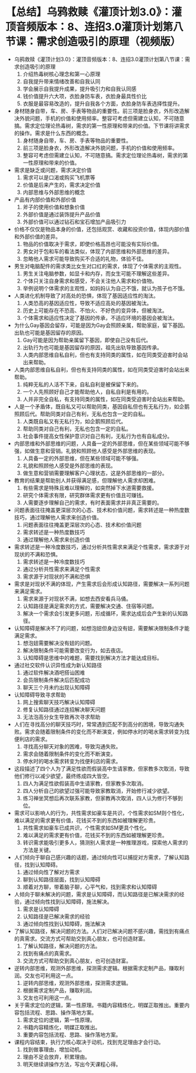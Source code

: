 # 【总结】乌鸦救赎《灌顶计划3.0》：灌顶音频版本：8、连招3.0灌顶计划第八节课：需求创造吸引的原理（视频版）

-   乌鸦救赎《灌顶计划3.0》：灌顶音频版本：8、连招3.0灌顶计划第八节课：需求创造吸引的原理
    1.  介绍热毒树核心理念和第一心原理
    2.  自我提升带来情绪改善和自我认同
    3.  学会展示自我提升成果，提升吸引力和自我认同感
    4.  钱价值提升六大项，衣脸身防车表，衣脸身最具性价比
    5.  衣服是最容易改造的，提升自我各个方面，衣脸身防车表选择性提升。
-   身材随身自带，车、房、手表等物品的重要性。前三项是脸身衣，外形改造解决外貌问题，手机的价值和使用频率。整容可考虑但需建立认知，不可随意搞。需求定位理论热毒树，需求的第一性原理和带来的价值。下节课将讲需求的操作。需求是什么东西的概念。
    1.  身材随身自带，车、房、手表等物品的重要性。
    2.  前三项是脸身衣，外形改造解决外貌问题，手机的价值和使用频率。
    3.  整容可考虑但需建立认知，不可随意搞。需求定位理论热毒树，需求的第一性原理和带来的价值。
-   需求是缺乏或问题，需求决定价值
    1.  需求可以是口渴或购买飞机票等
    2.  价值是后来产生的，需求决定价值
    3.  内部思维与外部思维的概念
-   产品有内部价值和外部价值
    1.  斧子的使用价值和想象价值
    2.  外部价值是通过装饰提升产品价值
    3.  外部价值可以通过钻石和宝石增加产品吸引力
-   价格不仅仅是物品本身的价值，还包括观赏、收藏和投资价值，体现内部价值和外部价值的差异。
    1.  物品的价值取决于需求，即使价格高昂也可能没有实际价值。
    2.  男女对于包和车的看法类似，体现了内部思维和外部思维的差异。
    3.  忽略他人需求可能导致购买不合适的礼物，体验不佳。
-   男生对电脑配件的需求类比女生对口红的需求，体现了个体需求的主观性。
    1.  男生关注电脑参数，如显卡和内存，而女生可能不理解这些差异。
    2.  个体只关注自身需求和感受，不会关注他人需求和价值物。
    3.  举例说明个体需求的主观性，如妈妈认为自己不饿，就认为孩子也不饿。
-   人类进化机制导致了对高处的恐惧，体现了基因适应性的淘汰。
    1.  人类恐高的基因适应性，导致不适应高处的基因被淘汰。
    2.  历史上可能存在不恐高、不怕火、不好色的变异体，但被淘汰。
    3.  个体需求和适应性决定了基因的传承，不适应环境的基因会被淘汰。
-   为什么Gay基因会留存，可能是因为Gay会照顾亲属，帮助家庭，留下基因。出轨也可能是基因留存的原因。
    1.  Gay可能是因为帮助亲属留下基因，即使自己没有后代。
    2.  出轨行为也可能是基因留存的原因，祖先出轨导致基因传承。
    3.  人类内部思维自私自利，但也有支持同类的属性，如在同类受迫害时会站出来帮助。
-   人类内部思维自私自利，但也有支持同类的属性，如在同类受迫害时会站出来帮助。
    1.  纯粹无私的人活不下来，自私自利是被保留下来的。
    2.  一个人先照顾好自己才能帮助他人，自私自利是有用的。
    3.  人并非完全自私，有支持同类的属性，如在同类受迫害时会站出来帮助。
-   人是一个矛盾体，既自私又可以帮助同类，基因自私但也有无私行为，如企鹅照顾后代。帮助同类对自己有利，无私也包含一定的自私。
    1.  人类既自私又有无私行为，如企鹅照顾后代。
    2.  帮助同类对自己有利，无私也包含一定的自私。
    3.  社会事件提高女性保护意识对自己有利，无私行为也有自私成分。
-   内部思维和外部思维的问题，人具备一定的外部思维，但在某些领域可能不够强，如做生意和营销。礼貌和照顾他人感受是外部思维的表现。
    1.  人具备一定的外部思维，但在某些领域可能不够强。
    2.  礼貌和照顾他人感受是外部思维的表现。
    3.  做生意和营销需要理解客户心理状态，这是外部思维的一部分。
-   教育的结果是帮助别人并获得满足感，但理解他人需求却困难。
    1.  有些需求是特殊且难以理解的，如突然掉下水道需要救援。
    2.  研究个体需求有限，研究群体需求更有价值且可赚钱。
    3.  人需要逐步理解自己的需求，有时表面需求并非真正需要的。
-   问题表面往往掩盖更深层次的心态、技术和价值问题，需求转述是一种热度数技巧，通过理解他人需求来创造价值。
    1.  问题表面往往掩盖更深层次的心态、技术和价值问题
    2.  需求转述是一种热度数技巧
    3.  通过理解他人需求来创造价值
-   需求转述是一种冷度数技巧，通过分析共性需求来满足个性需求，需求源于对现状的不满和恐惧。
    1.  需求转述是一种冷度数技巧
    2.  通过分析共性需求来满足个性需求
    3.  需求源于对现状的不满和恐惧
-   需求是对现状不满的体现，产生需求后会形成认知路径，需要解决一系列问题来满足需求。
    1.  需求来源于对现状不满，如想去西安看兵马俑。
    2.  认知路径是满足需求的方式，需要解决交通、住宿等问题。
    3.  解决一个需求会引发更多问题，形成循环，需求达成后会产生新的认知路径。
-   认知障碍是解决不了的问题，如想泡妞但身边没有妞，需要解决限制条件才能满足需求。
    1.  想泡妞需要解决没有妞的问题。
    2.  解决限制条件可能需要改变行为，如去夜店。
    3.  认知障碍是思维中的难题，需要找到解决方法才能达成目标。
-   通过社交软件认识异性成为新认知路径
    1.  通过软件解决酒吧搭讪困难
    2.  会员限制条件解决后匹配成功
    3.  聊天三个月未约出现认知障碍
-   认知障碍导致寻求帮助
    1.  网上搜索聊天技巧解决认知障碍
    2.  修复认知路径通过连招解决聊天问题
    3.  无法泡高分女生导致再次寻求帮助
-   人们在寻找高分的聊天技巧时，常常遇到匹配不到高分的困境，导致沟通失败。需求会随着限制条件的变化而不断演变，例如停水时的喝水需求转变为找便利店的需求。
    1.  寻找高分聊天对象的困难，导致沟通失败。
    2.  需求会随着限制条件的变化而不断演变。
    3.  停水时的喝水需求转变为找便利店的需求。
-   这段描述了四个人为了满足性欲而假装高中生请家教，但家教多次取消，导致他们修行以减少欲望，最终练成四大皆空。
    1.  四人为满足性欲假装高中生请家教，但家教多次取消。
    2.  四人分析自己的欲望过强可能导致家教取消，开始修行减少欲望。
    3.  练习禅坐冥想后再次联系家教，但家教再次取消，四人认为修行不够到位。
-   需求可以影响人的行为，共性需求如豪车是共识，个性需求如SM则个性化，难以满足的需求更有价值，花钱买不到的东西如被理解更珍贵。
    1.  共性需求如豪车已成共识，个性需求如SM更具个性化。
    2.  难以满足的需求更有价值，花钱买不到的东西如被理解更珍贵。
    3.  转识需求能吸引更多人，猜测别人需求是一种推理游戏，探索他人需求的方法是关键。
-   人们倾向于聊自己感兴趣的话题，通过倾向性可以捕捉对方需求，了解认知路径，找到认知障碍。
    1.  通过倾向性了解对方需求
    2.  聊到认知路径层面，找到认知障碍
    3.  顺着对方聊，带着脑子聊，心平气和，找到需求和认知障碍
-   人倾向于聊未解决的问题，需求是认知障碍，而认知路径是已解决需求的经验，通过倾向性找到认知障碍，施法解决。
    1.  需求是认知障碍
    2.  认知路径是已解决需求的经验
    3.  通过倾向性找到认知障碍，施法解决
-   了解认知路径，解决问题的方法。人们对已解决问题不感兴趣，需找到有痛点的真需求。交流方式可帮助交到真心朋友，也可创造财富。
    1.  了解认知路径，解决问题的方法。
    2.  找到有痛点的真需求。
    3.  交流方式可帮助交到真心朋友，也可创造财富。
-   逆转内部思维，观测外部思维，探测需求逻辑。根据需求定制产品，赚取利润。交友也可利用这一点。
    1.  逆转内部思维，观测外部思维，探测需求逻辑。
    2.  根据需求定制产品，赚取利润。
    3.  交友也可利用这一点。
-   关于需求定位的逻辑，第一性原理。书籍内容精炼化，明媒正取推出。重要内容包括流程、思路、操作落地方案。
    1.  需求定位的逻辑，第一性原理。
    2.  书籍内容精炼化，明媒正取推出。
    3.  重要内容包括流程、思路、操作落地方案。
-   课程内容结束，执行力核心取决于动机，找到充足理由才会行动。
    1.  找到做事理由，增加动机。
    2.  理由不足会放弃，积累理由。
    3.  明天继续讲操作方法，写出今天课程心得。